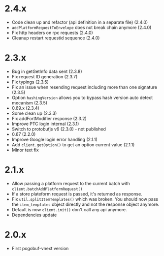 # 2.4.x
* Code clean up and refactor (api definition in a separate file) (2.4.0)
* `addPlatformRequestToEnvelope` does not break chain anymore (2.4.0)
* Fix http headers on rpc requests (2.4.0)
* Cleanup restart requestid sequence (2.4.0)

# 2.3.x
* Bug in getGetInfo data sent (2.3.8)
* Fix request ID generation (2.3.7)
* Fix typings (2.3.5)
* Fix an issue when resending request including more than one signature (2.3.5)
* Option `hashingVersion` allows you to bypass hash version auto detect mecanism (2.3.5)
* 0.69.x (2.3.4)
* Some clean up (2.3.3)
* Fix addFortModifier response (2.3.2)
* Improve PTC login internal (2.3.1)
* Switch to protobufjs v6 (2.3.0) - not published
* 0.67 (2.2.0)
* Improve Google login error handling (2.1.1)
* Add `client.getOption()` to get an option current value (2.1.1)
* Minor text fix

# 2.1.x
* Allow passing a platform request to the current batch with `client.batchAddPlatformRequest()`
* If a store plateform request is passed, it's returned as response.
* Fix `util.splitItemTemplates()` which was broken. You should now pass the `item_templates` object directly and not the response object anymore.
* Default is now `client.init()` don't call any api anymore.
* Dependencies update

# 2.0.x
* First pogobuf-vnext version